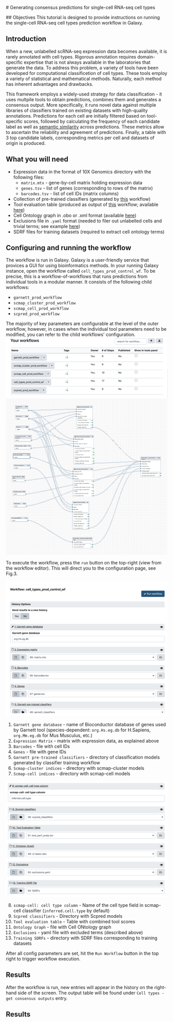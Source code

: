 # Generating consensus predictions for single-cell RNA-seq cell types

## Objectives
This tutorial is designed to provide instructions on running the single-cell RNA-seq cell types prediction workflow in Galaxy.

## Introduction 
When a new, unlabelled scRNA-seq expression data becomes available, it is rarely annotated with cell types. Rigorous annotation requires domain-specific expertise that is not always available in the laboratories that generate the data. To address this problem, a variety of tools have been developed for computational classificetion of cell types. These tools employ a variety of statistical and mathematical methods. Naturally, each method has inherent advantages and drawbacks. 

This framework employs a widely-used strategy for data classification - it uses multpile tools to obtain predictions, combines them and generates a consensus output. More specifically, it runs novel data against multiple libraries of classifiers trained on existing datasets with high-quality annotations. Predictions for each cell are initially filtered based on tool-specific scores, followed by calculating the frequency of each candidate label as well as [semantic similarity](https://en.wikipedia.org/wiki/Semantic_similarity) across predictions. These metrics allow to ascertain the reliability and agreement of predictions. Finally, a table with 3 top candidate labels, corresponding metrics per cell and datasets of origin is produced. 

## What you will need
* Expression data in the format of 10X Genomics directory with the following files: 
    * `matrix.mtx` - gene-by-cell matrix holding expression data 
    * `genes.tsv` - list of genes (corresponding to rows of the matrix)
    * `barcodes.tsv` - list of cell IDs (matrix columns)
* Collection of pre-trained classifiers (generated by [this](https://github.com/ebi-gene-expression-group/cell-types-train-control-workflow) workflow) 
* Tool evaluation table (produced as output of [this](https://github.com/ebi-gene-expression-group/cell-types-eval-control-workflow) workflow; available [here](https://www.ebi.ac.uk/~a_solovyev/prod_testing_data/tool_perf_pvals.tsv))
* Cell Ontology graph in .obo or .xml format (available [here](https://www.ebi.ac.uk/~a_solovyev/prod_testing_data/cl-basic.obo))
* Exclusions file in `.yaml` format (needed to filer out unlabelled cells and trivial terms; see example [here](https://www.ebi.ac.uk/~a_solovyev/prod_testing_data/exclusions.yaml))
* SDRF files for training datasets (required to extract cell ontology terms)

## Configuring and running the workflow 
The workflow is run in Galaxy. Galaxy is a user-friendly service that provices a GUI for using bioinformatics methods. In your running Galaxy instance, open the workflow called `cell_types_prod_control_wf`. To be precise, this is a workflow-of-workflows that runs predictions from individual tools in a modular manner. It consists of the following child workflows: 
* `garnett_prod_workflow`
* `scmap_cluster_prod_workflow`
* `scmap_cell_prod_workflow`
* `scpred_prod_workflow`

The majority of key parameters are configurable at the level of the outer workflow, however, in cases when the individual tool parameters need to be modified, you can refer to the child workflows' configuration. 
![Fig.1 Galaxy Workflows](workflows.png)
![Fig.2 Control Workflow](control_wf.png)

To execute the workflow, press the `run` button on the top-right (view from the workflow editor). This will direct you to the configuration page, see Fig.3. 

![Fig.3 Workflow configuration 1](wf_config.png)
1. `Garnett gene database` - name of Bioconductor database of genes used by Garnett tool (species-dependent: `org.Hs.eg.db` for H.Sapiens, `org.Mm.eg.db` for Mus Musculus, etc.)
2. `Expression Matrix` - matrix with expression data, as explained above
3. `Barcodes` - file with cell IDs 
4. `Genes` - file with gene IDs 
5. `Garnett pre-trained classifiers` - directory of classification models generated by classifier training workflow
6. `Scmap-cluster indices` - directory with scmap-cluster models
7. `Scmap-cell indices` - directory with scmap-cell models

![Fig.4 Workflow configuration 2](wf_config_2.png)

8. `scmap-cell: cell type column` - Name of the cell type field in scmap-cell classifier (`inferred.cell.type` by default)
9. `Scpred classifiers` - Directory with Scpred models
10. `Tool evaluation table` - Table with combined tool scores
11. `Ontology Graph` - file with Cell ONtology graph 
12. `Exclusions` - yaml file with excluded terms (described above)
13. `Training SDRFs` - directory with SDRF files corresponding to training datasets

After all config parameters are set, hit the `Run Workflow` button in the top right to trigger workflow execution. 

## Results 
After the workflow is run, new entries will appear in the history on the right-hand side of the screen. The output table will be found under `Cell types - get consensus outputs` entry. 















## Results 